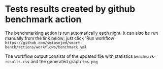 # Tests results created by github benchmark action

The benchmarking action is run automatically each night.
It can also be run manually from the link below; just click 'Run workflow'
`https://github.com/smiasojed/smart-bench/actions/workflows/benchmark.yml`

The workflow output consists of the updated file with statistics `benchmark-results.csv`
and the generated graph `tps.png`
